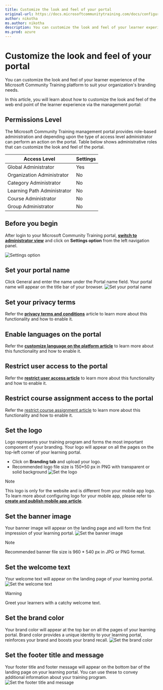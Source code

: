 ```yaml
---
title: Customize the look and feel of your portal
original-url: https://docs.microsoftcommunitytraining.com/docs/configure-the-look-and-feel-of-your-portal
author: nikotha
ms.author: nikotha
description: You can customize the look and feel of your learner experience of the Microsoft Community Training platform to suit your organization's branding needs.
ms.prod: azure
---
```


# Customize the look and feel of your portal

You can customize the look and feel of your learner experience of the Microsoft Community Training platform to suit your organization's branding needs.

In this article, you will learn about how to customize the look and feel of the web end point of the learner experience via the management portal:

## Permissions Level

The Microsoft Community Training management portal provides role-based administration and depending upon the type of access level administrator can perform an action on the portal.  Table below shows administrative roles that can customize the look and feel of the portal.

|Access Level|Settings|
|---|---|
|Global Administrator| Yes |
|Organization Administrator |No|
|Category Administrator|No|
|Learning Path Administrator|No|
|Course Administrator|No|
|Group Administrator|No|

## Before you begin

After login to your Microsoft Community Training portal, [**switch to administrator view**](../get-started/step-by-step-configuration-guide.md#step-2--switch-to-administrator-view-of-the-portal) and click on **Settings option** from the left navigation panel.

![Settings option](../media/image%28379%29.png)

## Set your portal name

Click General and enter the name under the Portal name field. Your portal name will appear on the title bar of your browser.
![Set your portal name](../media/image%28263%29.png)

## Set your privacy terms

Refer the [**privacy terms and conditions**](../settings/4_add-additional-profile-fields-for-user-information.md#add-privacy-terms-and-conditions) article to learn more about this functionality and how to enable it.

## Enable languages on the portal

Refer the [**customize language on the platform article**](../settings/7_customize-languages-for-the-learners-on-the-platform.md) to learn more about this functionality and how to enable it.

## Restrict user access to the portal

Refer the [**restrict user access article**](../settings/3_restrict-portal-access-to-users-outside-your-organization.md) to learn more about this functionality and how to enable it.

## Restrict course assignment access to the portal

Refer the [restrict course assignment article](../settings/11_restrict-content-access-to-group-administrators.md) to learn more about this functionality and how to enable it.

## Set the logo

Logo represents your training program and forms the most important component of your branding. Your logo will appear on all the pages on the top-left corner of your learning portal.

- Click on **Branding tab** and upload your logo.
- Recommended logo file size is 150*50 px in PNG with transparent or solid background
![Set the logo](../media/image%28265%29.png)

> [!NOTE]
> This logo is only for the website and is different from your mobile app logo. To learn more about configuring logo for your mobile app, please refer to [**create and publish mobile app article**](../infrastructure-management/install-your-platform-instance/5_create-publish-mobile-app.md).

## Set the banner image

Your banner image will appear on the landing page and will form the first impression of your learning portal.
![Set the banner image](../media/image%28266%29.png)
> [!NOTE]
> Recommended banner file size is 960 * 540 px in JPG or PNG format.

## Set the welcome text

Your welcome text will appear on the landing page of your learning portal.
![Set the welcome text](../media/image%28267%29.png)
> [!WARNING]
> Greet your learners with a catchy welcome text.

## Set the brand color

Your brand color will appear at the top bar on all the pages of your learning portal. Brand color provides a unique identity to your learning portal, reinforces your brand and boosts your brand recall.
![Set the brand color](../media/image%28269%29.png)

## Set the footer title and message

Your footer title and footer message will appear on the bottom bar of the landing page on your learning portal. You can use these to convey additional information about your training program.
![Set the footer title and message](../media/image%28268%29.png)
